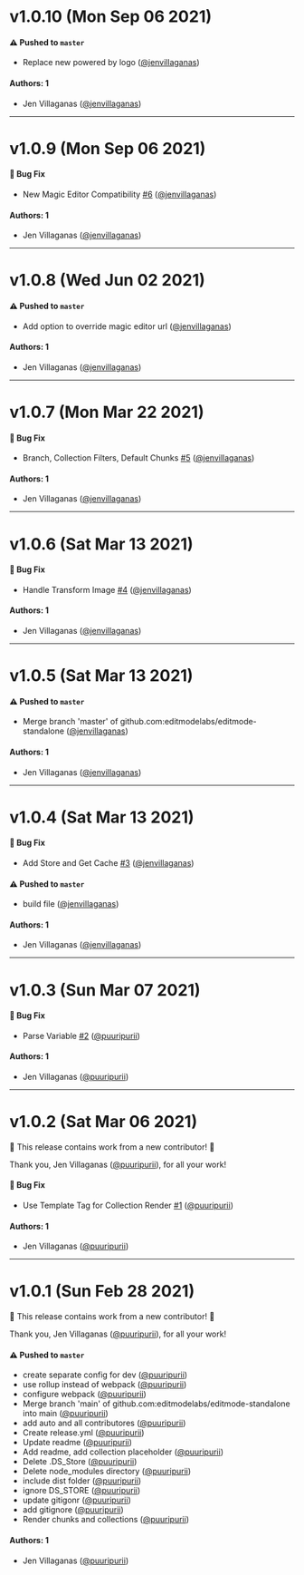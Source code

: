 # v1.0.10 (Mon Sep 06 2021)

#### ⚠️ Pushed to `master`

- Replace new powered by logo ([@jenvillaganas](https://github.com/jenvillaganas))

#### Authors: 1

- Jen Villaganas  ([@jenvillaganas](https://github.com/jenvillaganas))

---

# v1.0.9 (Mon Sep 06 2021)

#### 🐛 Bug Fix

- New Magic Editor Compatibility [#6](https://github.com/editmodelabs/editmode-standalone/pull/6) ([@jenvillaganas](https://github.com/jenvillaganas))

#### Authors: 1

- Jen Villaganas  ([@jenvillaganas](https://github.com/jenvillaganas))

---

# v1.0.8 (Wed Jun 02 2021)

#### ⚠️ Pushed to `master`

- Add option to override magic editor url ([@jenvillaganas](https://github.com/jenvillaganas))

#### Authors: 1

- Jen Villaganas  ([@jenvillaganas](https://github.com/jenvillaganas))

---

# v1.0.7 (Mon Mar 22 2021)

#### 🐛 Bug Fix

- Branch, Collection Filters, Default Chunks [#5](https://github.com/editmodelabs/editmode-standalone/pull/5) ([@jenvillaganas](https://github.com/jenvillaganas))

#### Authors: 1

- Jen Villaganas  ([@jenvillaganas](https://github.com/jenvillaganas))

---

# v1.0.6 (Sat Mar 13 2021)

#### 🐛 Bug Fix

- Handle Transform Image [#4](https://github.com/editmodelabs/editmode-standalone/pull/4) ([@jenvillaganas](https://github.com/jenvillaganas))

#### Authors: 1

- Jen Villaganas  ([@jenvillaganas](https://github.com/jenvillaganas))

---

# v1.0.5 (Sat Mar 13 2021)

#### ⚠️ Pushed to `master`

- Merge branch 'master' of github.com:editmodelabs/editmode-standalone ([@jenvillaganas](https://github.com/jenvillaganas))

#### Authors: 1

- Jen Villaganas  ([@jenvillaganas](https://github.com/jenvillaganas))

---

# v1.0.4 (Sat Mar 13 2021)

#### 🐛 Bug Fix

- Add Store and Get Cache [#3](https://github.com/editmodelabs/editmode-standalone/pull/3) ([@jenvillaganas](https://github.com/jenvillaganas))

#### ⚠️ Pushed to `master`

- build file ([@jenvillaganas](https://github.com/jenvillaganas))

#### Authors: 1

- Jen Villaganas  ([@jenvillaganas](https://github.com/jenvillaganas))

---

# v1.0.3 (Sun Mar 07 2021)

#### 🐛 Bug Fix

- Parse Variable [#2](https://github.com/editmodelabs/editmode-standalone/pull/2) ([@puuripurii](https://github.com/puuripurii))

#### Authors: 1

- Jen Villaganas  ([@puuripurii](https://github.com/puuripurii))

---

# v1.0.2 (Sat Mar 06 2021)

:tada: This release contains work from a new contributor! :tada:

Thank you, Jen Villaganas  ([@puuripurii](https://github.com/puuripurii)), for all your work!

#### 🐛 Bug Fix

- Use Template Tag for Collection Render [#1](https://github.com/editmodelabs/editmode-standalone/pull/1) ([@puuripurii](https://github.com/puuripurii))

#### Authors: 1

- Jen Villaganas  ([@puuripurii](https://github.com/puuripurii))

---

# v1.0.1 (Sun Feb 28 2021)

:tada: This release contains work from a new contributor! :tada:

Thank you, Jen Villaganas  ([@puuripurii](https://github.com/puuripurii)), for all your work!

#### ⚠️ Pushed to `master`

- create separate config for dev ([@puuripurii](https://github.com/puuripurii))
- use rollup instead of webpack ([@puuripurii](https://github.com/puuripurii))
- configure webpack ([@puuripurii](https://github.com/puuripurii))
- Merge branch 'main' of github.com:editmodelabs/editmode-standalone into main ([@puuripurii](https://github.com/puuripurii))
- add auto and all contributores ([@puuripurii](https://github.com/puuripurii))
- Create release.yml ([@puuripurii](https://github.com/puuripurii))
- Update readme ([@puuripurii](https://github.com/puuripurii))
- Add readme, add collection placeholder ([@puuripurii](https://github.com/puuripurii))
- Delete .DS_Store ([@puuripurii](https://github.com/puuripurii))
- Delete node_modules directory ([@puuripurii](https://github.com/puuripurii))
- include dist folder ([@puuripurii](https://github.com/puuripurii))
- ignore DS_STORE ([@puuripurii](https://github.com/puuripurii))
- update gitigonr ([@puuripurii](https://github.com/puuripurii))
- add gitignore ([@puuripurii](https://github.com/puuripurii))
- Render chunks and collections ([@puuripurii](https://github.com/puuripurii))

#### Authors: 1

- Jen Villaganas  ([@puuripurii](https://github.com/puuripurii))
